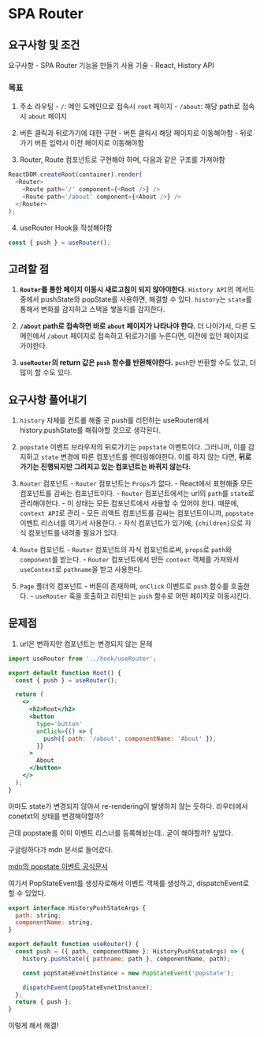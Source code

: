 # SPA Router

## 요구사항 및 조건

요구사항 - SPA Router 기능을 만들기
사용 기술 - React, History API

### 목표

1. 주소 라우팅
   \- `/`: 메인 도메인으로 접속시 `root` 페이지
   \- `/about`: 해당 path로 접속시 `about` 페이지
   <br/>

2. 버튼 클릭과 뒤로가기에 대한 구현
   \- 버튼 클릭시 해당 페이지로 이동해야함
   \- 뒤로가기 버튼 입력시 이전 페이지로 이동해야함
   <br/>

3. Router, Route 컴포넌트로 구현해야 하며, 다음과 같은 구조를 가져야함

```javascript
ReactDOM.createRoot(container).render(
  <Router>
    <Route path='/' component={<Root />} />
    <Route path='/about' component={<About />} />
  </Router>
);
```

4. useRouter Hook을 작성해야함

```javascript
const { push } = useRouter();
```

## 고려할 점

1. **`Router`를 통한 페이지 이동시 새로고침이 되지 않아야한다.**
   `History API`의 메서드 중에서 pushState와 popState를 사용하면, 해결할 수 있다.
   `history`는 `state`를 통해서 변화를 감지하고 스택을 쌓을지를 감지한다.
   <br/>

2. **`/about` path로 접속하면 바로 `about` 페이지가 나타나야 한다.**
   더 나아가서, 다른 도메인에서 `/about` 페이지로 접속하고 뒤로가기를 누른다면, 이전에 있던 페이지로 가야한다.
   <br/>

3. **`useRouter`의 return 값은 `push` 함수를 반환해야한다.**
   `push`만 반환할 수도 있고, 더 많이 할 수도 있다.

## 요구사항 풀어내기

1. `history` 자체를 컨트롤 해줄 곳
   push를 리턴하는 useRouter에서 history.pushState를 해줘야할 것으로 생각된다.
   <br/>

2. `popstate` 이벤트
   브라우저의 뒤로가기는 `popstate` 이벤트이다. 그러니까, 이를 감지하고 `state` 변경에 따른 컴포넌트를 렌더링해야한다.
   이를 하지 않는 다면, **뒤로가기는 진행되지만 그려지고 있는 컴포넌트는 바뀌지 않는다.**
   <br/>

3. `Router` 컴포넌트
   \- `Router` 컴포넌트는 `Props`가 없다.
   \- React에서 표현해줄 모든 컴포넌트를 감싸는 컴포넌트이다.
   \- `Router` 컴포넌트에서는 url의 `path`를 `state`로 관리해야한다.
   \- 이 상태는 모든 컴포넌트에서 사용할 수 있어야 한다. 때문에, `context API`로 관리
   \- 모든 리액트 컴포넌트를 감싸는 컴포넌트이니까, `popstate` 이벤트 리스너를 여기서 사용한다.
   \- 자식 컴포넌트가 있기에, `{children}`으로 자식 컴포넌트를 내려줄 필요가 있다.
   <br/>

4. `Route` 컴포넌트
   \- `Router` 컴포넌트의 자식 컴포넌트로써, `props`로 `path`와 `component`를 받는다.
   \- `Router` 컴포넌트에서 만든 `context` 객체를 가져와서 `useContext`로 `pathname`을 받고 사용한다.
   <br/>

5. `Page` 폴더의 컴포넌트
   \- 버튼이 존재하며, `onClick` 이벤트로 `push` 함수를 호출한다.
   \- `useRouter` 훅을 호출하고 리턴되는 `push` 함수로 어떤 페이지로 이동시킨다.

## 문제점

1. url은 변하지만 컴포넌트는 변경되지 않는 문제

```jsx
import useRouter from '../hook/useRouter';

export default function Root() {
  const { push } = useRouter();

  return (
    <>
      <h2>Root</h2>
      <button
        type='button'
        onClick={() => {
          push({ path: '/about', componentName: 'About' });
        }}
      >
        About
      </button>
    </>
  );
}
```

아마도 state가 변경되지 않아서 re-rendering이 발생하지 않는 듯하다.
라우터에서 conetxt의 상태를 변경해야할까?

근데 popstate를 이미 이벤트 리스너를 등록해놨는데.. 굳이 해야할까? 싶었다.

구글링하다가 mdn 문서로 들어갔다.

[mdn의 popstate 이벤트 공식문서](https://developer.mozilla.org/ko/docs/Web/API/Window/popstate_event)

여기서 PopStateEvent를 생성자로해서 이벤트 객체를 생성하고, dispatchEvent로 할 수 있었다.

```jsx
export interface HistoryPushStateArgs {
  path: string;
  componentName: string;
}

export default function useRouter() {
  const push = ({ path, componentName }: HistoryPushStateArgs) => {
    history.pushState({ pathname: path }, componentName, path);

    const popStateEvnetInstance = new PopStateEvent('popstate');

    dispatchEvent(popStateEvnetInstance);
  };
  return { push };
}
```

이렇게 해서 해결!
